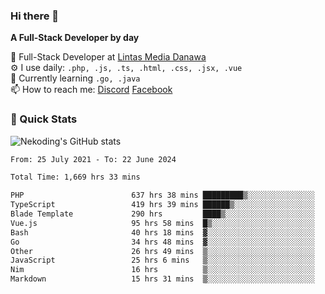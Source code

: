 ### Hi there 👋

**A Full-Stack Developer by day**

🔭 Full-Stack Developer at [Lintas Media Danawa](https://www.lintasmediadanawa.com/)  
⚙️ I use daily: `.php, .js, .ts, .html, .css, .jsx, .vue`  
🌱 Currently learning `.go, .java`  
📫 How to reach me: [Discord](https://discordapp.com/users/984448732999327766)  [Facebook](https://fb.me/tyvandi)  

### 🚀 Quick Stats  

![Nekoding's GitHub stats](https://github-readme-stats.vercel.app/api?username=nekoding&show_icons=true)

<!--START_SECTION:waka-->

```txt
From: 25 July 2021 - To: 22 June 2024

Total Time: 1,669 hrs 33 mins

PHP                        637 hrs 38 mins █████████▒░░░░░░░░░░░░░░░   37.59 %
TypeScript                 419 hrs 39 mins ██████▒░░░░░░░░░░░░░░░░░░   24.74 %
Blade Template             290 hrs         ████▒░░░░░░░░░░░░░░░░░░░░   17.10 %
Vue.js                     95 hrs 58 mins  █▒░░░░░░░░░░░░░░░░░░░░░░░   05.66 %
Bash                       40 hrs 18 mins  ▓░░░░░░░░░░░░░░░░░░░░░░░░   02.38 %
Go                         34 hrs 48 mins  ▓░░░░░░░░░░░░░░░░░░░░░░░░   02.05 %
Other                      26 hrs 49 mins  ▒░░░░░░░░░░░░░░░░░░░░░░░░   01.58 %
JavaScript                 25 hrs 6 mins   ▒░░░░░░░░░░░░░░░░░░░░░░░░   01.48 %
Nim                        16 hrs          ▒░░░░░░░░░░░░░░░░░░░░░░░░   00.94 %
Markdown                   15 hrs 31 mins  ▒░░░░░░░░░░░░░░░░░░░░░░░░   00.92 %
```

<!--END_SECTION:waka-->

<!--
**nekoding/nekoding** is a ✨ _special_ ✨ repository because its `README.md` (this file) appears on your GitHub profile.

Here are some ideas to get you started:

- 🔭 I’m currently working on ...
- 🌱 I’m currently learning ...
- 👯 I’m looking to collaborate on ...
- 🤔 I’m looking for help with ...
- 💬 Ask me about ...
- 📫 How to reach me: ...
- 😄 Pronouns: ...
- ⚡ Fun fact: ...
-->
